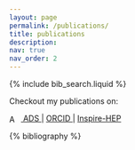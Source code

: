 ```yaml
---
layout: page
permalink: /publications/
title: publications
description: 
nav: true
nav_order: 2
---
```


<!-- _pages/publications.md -->

<!-- Bibsearch Feature -->

{% include bib_search.liquid %}


<p>Checkout my publications on:</p>

<p>
    <a href="https://ui.adsabs.harvard.edu/public-libraries/GSi9KwB6TamcOuJGuVaDpw" target="_blank" class="icon-link">
        <img src="https://ui.adsabs.harvard.edu/help/img/bbb_assets/ads_partial_logo_dark_background.svg" alt="ADS" style="width: 16px; vertical-align: middle; margin-right: 5px;"> ADS
    </a> |
    <a href="https://orcid.org/0000-0002-2536-7752" target="_blank" class="icon-link">
        <i class="ai ai-orcid"></i>ORCID
    </a> |
    <a href="https://inspirehep.net/literature?q=f%20a%20baibhav" target="_blank" class="icon-link">
        <i class="ai ai-inspire"></i> Inspire-HEP
    </a>
</p>

<div class="publications">

{% bibliography %}

</div>
